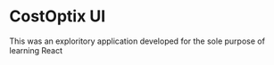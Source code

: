 # CostOptix UI

This was an exploritory application developed for the sole purpose of learning React
